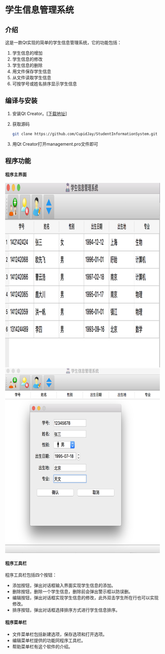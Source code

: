 # 学生信息管理系统

## 介绍

这是一款Qt实现的简单的学生信息管理系统，它的功能包括：

1. 学生信息的增加
2. 学生信息的修改
3. 学生信息的删除
4. 用文件保存学生信息
5. 从文件读取学生信息
6. 可按学号或姓名排序显示学生信息



## 编译与安装

1. 安装Qt Creator。[[下载地址]](https://www1.qt.io/download/)

2. 获取源码

   ```Bash
   git clone https://github.com/CupidJay/StudentInformationSystem.git
   ```
   
3. 用Qt Creator打开management.pro文件即可


## 程序功能

#### 程序主界面

<img width="600" height="600" src="https://github.com/CupidJay/hello-world/blob/master/main.png"/>

<img width="600" height="600" src="https://github.com/CupidJay/hello-world/blob/master/main2.png"/>


#### 程序工具栏

程序工具栏包括四个按钮：

- 添加按钮，弹出对话框输入界面实现学生信息的添加。
- 删除按钮，删除一个学生信息，删除前会弹出警示框以防误删。
- 编辑按钮，弹出对话框实现学生信息的修改，此外双击学生所在行也可以实现修改。
- 排序按钮，弹出对话框选择排序方式进行学生信息排序。


#### 程序菜单栏

- 文件菜单栏包括新建选项，保存选项和打开选项。
- 编辑菜单栏提供的功能同程序工具栏。
- 帮助菜单栏有这个软件的介绍。
